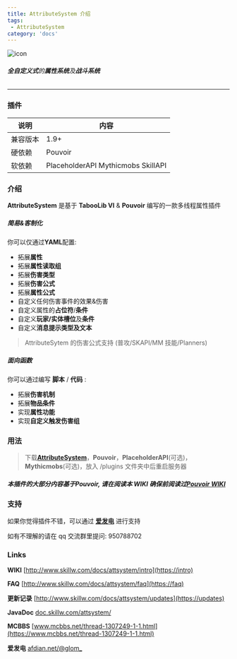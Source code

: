 ```yaml
---
title: AttributeSystem 介绍
tags:
 - AttributeSystem
category: 'docs'
---
```


![icon](/assets/docs/attsystem/icon.png)

###### **全自定义式**的**属性系统**及**战斗系统**

---

### 插件

| 说明     | 内容                               |
| -------- | ---------------------------------- |
| 兼容版本 | 1.9+                               |
| 硬依赖   | Pouvoir                            |
| 软依赖   | PlaceholderAPI Mythicmobs SkillAPI |

### 介绍

**AttributeSystem** 是基于 **TabooLib VI** & **Pouvoir** 编写的一款多线程属性插件

##### **简易&客制化**

你可以仅通过**YAML**配置:

- 拓展**属性**
- 拓展**属性读取组**
- 拓展**伤害类型**
- 拓展**伤害公式**
- 拓展**属性公式**
- 自定义任何伤害事件的效果&伤害
- 自定义属性的**占位符**/**条件**
- 自定义**玩家/实体槽位**及**条件**
- 自定义**消息提示类型及文本**

> AttributeSytem 的伤害公式支持 (普攻/SKAPI/MM 技能/Planners)

##### **面向函数**

你可以通过编写 **脚本** / **代码** :

- 拓展**伤害机制**
- 拓展**物品条件**
- 实现**属性功能**
- 实现**自定义触发伤害组**

### 用法

> 下载[**AttributeSystem**](https://www.mcbbs.net/thread-1307249-1-1.html)，**Pouvoir**，**PlaceholderAPI**(可选)，**Mythicmobs**(可选)，放入 /plugins 文件夹中后重启服务器

##### 本插件的大部分内容基于**Pouvoir**, 请在阅读本 WIKI 确保前阅读过[Pouvoir WIKI](/docs/pouvoir/intro)

### 支持

如果你觉得插件不错，可以通过 [**爱发电**](https://afdian.net/@glom_) 进行支持

如有不理解的请在 qq 交流群里提问: 950788702

### Links

**WIKI** [http://www.skillw.com/docs/attsystem/intro](https://intro)

**FAQ** [http://www.skillw.com/docs/attsystem/faq](https://faq)

**更新记录** [http://www.skillw.com/docs/attsystem/updates](https://updates)

**JavaDoc** [doc.skillw.com/attsystem/](https://doc.skillw.com/attsystem/)

**MCBBS** [www.mcbbs.net/thread-1307249-1-1.html](https://www.mcbbs.net/thread-1307249-1-1.html)

**爱发电** [afdian.net/@glom\_](https://afdian.net/@glom_)

